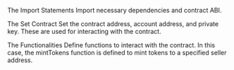 The Import Statements Import necessary dependencies and contract ABI.

The Set Contract Set the contract address, account address, and private key. These are used for interacting with the contract.

The Functionalities Define functions to interact with the contract. In this case, the mintTokens function is defined to mint tokens to a specified seller address.
